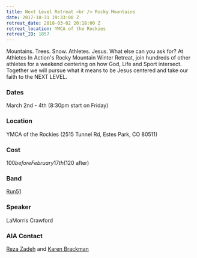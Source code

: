 ```yaml
---
title: Next Level Retreat <br /> Rocky Mountains
date: 2017-10-31 19:33:00 Z
retreat_date: 2018-03-02 20:18:00 Z
retreat_location: YMCA of the Rockies
retreat_ID: 1857
---
```


Mountains. Trees. Snow. Athletes. Jesus. What else can you ask for? At Athletes In Action's Rocky Mountain Winter Retreat, join hundreds of other athletes for a weekend centering on how God, Life and Sport intersect. Together we will pursue what it means to be Jesus centered and take our faith to the NEXT LEVEL.

### Dates
March 2nd - 4th (8:30pm start on Friday)

### Location
YMCA of the Rockies (2515 Tunnel Rd, Estes Park, CO 80511)

### Cost
$100 before February 17th ($120 after)

### Band
[Run51](http://wearerun51.com)

### Speaker
LaMorris Crawford

### AIA Contact
[Reza Zadeh](mailto:reza.zadeh@athletesinaction.org) and [Karen Brackman](mailto:karen.brackman@athletesinaction.org)